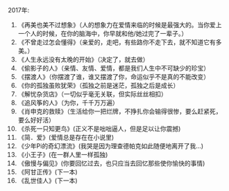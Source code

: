 2017年:
1. 《再美也美不过想象》（人的想象力在爱情来临的时候是最强大的。当你爱上一个人的时候，在你的脑海中，你早就和他/她过完了一辈子。）
2. 《不曾走过怎会懂得》（亲爱的，走吧，有些路你不走下去，就不知道它有多美。）
3. 《人生永远没有太晚的开始》（决定了，就去做）
4. 《偷影子的人》（亲情、友情、爱情，都是我们人生中不可缺少的珍宝）
5. 《摆渡人》（你摆渡了谁，谁又摆渡了你，命运似乎不是真的不能改变）
6. 《你的孤独虽败犹荣》（孤独之前是迷茫，孤独之后是成长）
7. 《解忧杂货店》（一切似乎毫无关联，但实际丝丝相扣）
8. 《追风筝的人》（为你，千千万万遍）
9. 《肖申克的救赎》（生活给你一把烂牌，不挣扎你会输得很惨，要么赶紧死，要么好好活）
10. 《杀死一只知更鸟》(正义不是咄咄逼人，但是足以让你震撼)
11. 《简．爱》(爱情总是存在在小说里)
12. 《少年Pi的奇幻漂流》(我哭是因为理查德帕克如此随便地离开了我...)
13. 《小王子》(在一群人里一样孤独)
14. 《傲慢与偏见》(你要回忆过去，也只应当去回忆那些使你愉快的事情)
15. 《阿甘正传》(下一本)
16. 《乱世佳人》(下一本)